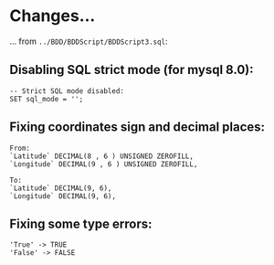 # Changes...

... from ``` ../BDD/BDDScript/BDDScript3.sql ```:

## Disabling SQL strict mode (for mysql 8.0):
```
-- Strict SQL mode disabled:
SET sql_mode = '';
```

## Fixing coordinates sign and decimal places:

```
From:
`Latitude` DECIMAL(8 , 6 ) UNSIGNED ZEROFILL,
`Longitude` DECIMAL(9 , 6 ) UNSIGNED ZEROFILL,

To:
`Latitude` DECIMAL(9, 6),
`Longitude` DECIMAL(9, 6),
```

## Fixing some type errors:

```
'True' -> TRUE
'False' -> FALSE
```

